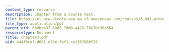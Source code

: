 ```yaml
---
content_type: resource
description: Chapter from a course text.
file: https://ol-ocw-studio-app-qa.s3.amazonaws.com/courses/6-041-probabilistic-systems-analysis-and-applied-probability-spring-2006/e44f0ce5d061e78efef1ce1387880f29_chapter3.pdf
file_type: application/pdf
parent_uid: 6b8bc437-18d5-7dd0-a428-70e7bc36a564
resourcetype: Document
title: chapter3.pdf
uid: e44f0ce5-d061-e78e-fef1-ce1387880f29
---
```

